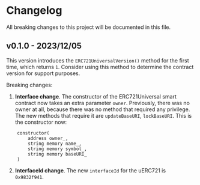 # Changelog

All breaking changes to this project will be documented in this file.

## v0.1.0 - 2023/12/05

This version introduces the `ERC721UniversalVersion()` method for the first time, which returns `1`. Consider using this method to determine the contract version for support purposes.

Breaking changes:

1. **Interface change**. The constructor of the ERC721Universal smart contract now takes an extra parameter `owner`. Previously, there was no owner at all, because there was no method that required any privilege. The new methods that require it are `updateBaseURI`, `lockBaseURI`. This is the constructor now:
```
    constructor(
        address owner_,
        string memory name_,
        string memory symbol_,
        string memory baseURI_
    )
```

2. **InterfaceId change**. The new `interfaceId` for the uERC721 is `0x9832f941`.


